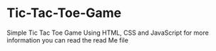 # Tic-Tac-Toe-Game
Simple Tic Tac Toe Game Using HTML, CSS and JavaScript for more information you can read the read Me file
